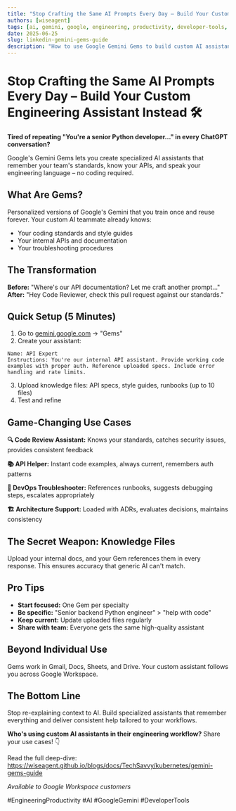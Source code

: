 ```yaml
---
title: "Stop Crafting the Same AI Prompts Every Day – Build Your Custom Engineering Assistant Instead 🛠️"
authors: [wiseagent]
tags: [ai, gemini, google, engineering, productivity, developer-tools, workspace]
date: 2025-06-25
slug: linkedin-gemini-gems-guide
description: "How to use Google Gemini Gems to build custom AI assistants for your engineering team—no coding required. Boost productivity, consistency, and knowledge sharing."
---
```


# Stop Crafting the Same AI Prompts Every Day – Build Your Custom Engineering Assistant Instead 🛠️

**Tired of repeating "You're a senior Python developer..." in every ChatGPT conversation?** 

Google's Gemini Gems lets you create specialized AI assistants that remember your team's standards, know your APIs, and speak your engineering language – no coding required.

## What Are Gems?

Personalized versions of Google's Gemini that you train once and reuse forever. Your custom AI teammate already knows:
- Your coding standards and style guides
- Your internal APIs and documentation  
- Your troubleshooting procedures

## The Transformation

**Before:** "Where's our API documentation? Let me craft another prompt..."
**After:** "Hey Code Reviewer, check this pull request against our standards."

## Quick Setup (5 Minutes)

1. Go to [gemini.google.com](https://gemini.google.com) → "Gems"
2. Create your assistant:

```
Name: API Expert
Instructions: You're our internal API assistant. Provide working code examples with proper auth. Reference uploaded specs. Include error handling and rate limits.
```

3. Upload knowledge files: API specs, style guides, runbooks (up to 10 files)
4. Test and refine

## Game-Changing Use Cases

**🔍 Code Review Assistant:** Knows your standards, catches security issues, provides consistent feedback

**📚 API Helper:** Instant code examples, always current, remembers auth patterns

**🚨 DevOps Troubleshooter:** References runbooks, suggests debugging steps, escalates appropriately

**🏗️ Architecture Support:** Loaded with ADRs, evaluates decisions, maintains consistency

## The Secret Weapon: Knowledge Files

Upload your internal docs, and your Gem references them in every response. This ensures accuracy that generic AI can't match.

## Pro Tips

- **Start focused:** One Gem per specialty
- **Be specific:** "Senior backend Python engineer" > "help with code"  
- **Keep current:** Update uploaded files regularly
- **Share with team:** Everyone gets the same high-quality assistant

## Beyond Individual Use

Gems work in Gmail, Docs, Sheets, and Drive. Your custom assistant follows you across Google Workspace.

## The Bottom Line

Stop re-explaining context to AI. Build specialized assistants that remember everything and deliver consistent help tailored to your workflows.

**Who's using custom AI assistants in their engineering workflow?** Share your use cases! 👇

Read the full deep-dive: https://wiseagent.github.io/blogs/docs/TechSavvy/kubernetes/gemini-gems-guide

*Available to Google Workspace customers*

 #EngineeringProductivity #AI #GoogleGemini #DeveloperTools